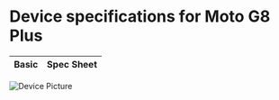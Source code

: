 # Device specifications for Moto G8 Plus

Basic   | Spec Sheet
-------:|:-------------------------


![Device Picture](https://fdn2.gsmarena.com/vv/pics/motorola/motorola-moto-g8-plus-1.jpg)
